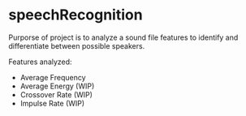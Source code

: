# speechRecognition

Purporse of project is to analyze a sound file features to identify and differentiate between possible speakers.
 
Features analyzed:
  - Average Frequency
  - Average Energy (WIP)
  - Crossover Rate (WIP)
  - Impulse Rate (WIP)
